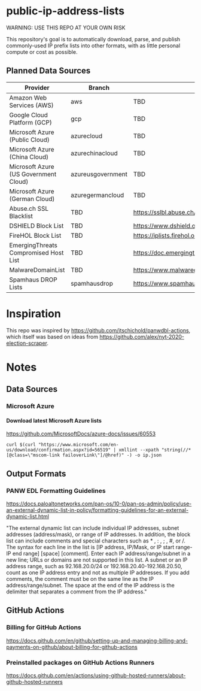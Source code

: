 # public-ip-address-lists

WARNING: USE THIS REPO AT YOUR OWN RISK

This repository's goal is to automatically download, parse, and publish commonly-used IP prefix lists into other formats, with as little personal compute or cost as possible.

## Planned Data Sources

| Provider | Branch | Documentation | IP Network Source |
| --- | --- | --- | --- |
| Amazon Web Services (AWS) | aws | TBD | https://ip-ranges.amazonaws.com/ip-ranges.json | 
| Google Cloud Platform (GCP) | gcp | TBD | https://www.gstatic.com/ipranges/cloud.json |
| Microsoft Azure (Public Cloud) | azurecloud | TBD | https://www.microsoft.com/en-us/download/confirmation.aspx?id=56519 |
| Microsoft Azure (China Cloud) | azurechinacloud | TBD | https://www.microsoft.com/en-us/download/details.aspx?id=57062 |
| Microsoft Azure (US Government Cloud) | azureusgovernment | TBD | https://www.microsoft.com/en-us/download/details.aspx?id=57063 |
| Microsoft Azure (German Cloud) | azuregermancloud | TBD | https://www.microsoft.com/en-us/download/details.aspx?id=57064 |
| Abuse.ch SSL Blacklist | TBD | https://sslbl.abuse.ch/blacklist/ | TBD |
| DSHIELD Block List | TBD | https://www.dshield.org/xml.html | TBD |
| FireHOL Block List | TBD | https://iplists.firehol.org/ | TBD |
| EmergingThreats Compromised Host List | TBD | https://doc.emergingthreats.net/bin/view/Main/CompromisedHost | TBD |
| MalwareDomainList | TBD | https://www.malwaredomainlist.com/ | TBD |
| Spamhaus DROP Lists | spamhausdrop | https://www.spamhaus.org/drop/ | https://www.spamhaus.org/drop/drop.txt |


# Inspiration
This repo was inspired by https://github.com/jtschichold/panwdbl-actions, which itself was based on ideas from https://github.com/alex/nyt-2020-election-scraper.

# Notes

## Data Sources

### Microsoft Azure

#### Download latest Microsoft Azure lists
https://github.com/MicrosoftDocs/azure-docs/issues/60553

```curl $(curl "https://www.microsoft.com/en-us/download/confirmation.aspx?id=56519" | xmllint --xpath "string(//*[@class=\"mscom-link failoverLink\"]/@href)" -) -o ip.json```

## Output Formats

### PANW EDL Formatting Guidelines
https://docs.paloaltonetworks.com/pan-os/10-0/pan-os-admin/policy/use-an-external-dynamic-list-in-policy/formatting-guidelines-for-an-external-dynamic-list.html

"The external dynamic list can include individual IP addresses, subnet addresses (address/mask), or range of IP addresses. In addition, the block list can include comments and special characters such as * , : , ; , #, or /. The syntax for each line in the list is [IP address, IP/Mask, or IP start range-IP end range] [space] [comment].
Enter each IP address/range/subnet in a new line; URLs or domains are not supported in this list. A subnet or an IP address range, such as 92.168.20.0/24 or 192.168.20.40-192.168.20.50, count as one IP address entry and not as multiple IP addresses. If you add comments, the comment must be on the same line as the IP address/range/subnet. The space at the end of the IP address is the delimiter that separates a comment from the IP address."

## GitHub Actions

### Billing for GitHub Actions
https://docs.github.com/en/github/setting-up-and-managing-billing-and-payments-on-github/about-billing-for-github-actions

### Preinstalled packages on GitHub Actions Runners
https://docs.github.com/en/actions/using-github-hosted-runners/about-github-hosted-runners



